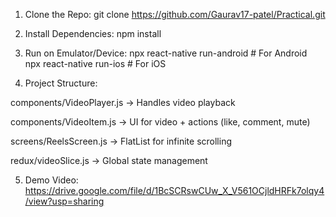 1. Clone the Repo:
git clone https://github.com/Gaurav17-patel/Practical.git

2. Install Dependencies:
npm install

3. Run on Emulator/Device:
npx react-native run-android  # For Android  
npx react-native run-ios      # For iOS  

4. Project Structure:

components/VideoPlayer.js → Handles video playback

components/VideoItem.js → UI for video + actions (like, comment, mute)

screens/ReelsScreen.js → FlatList for infinite scrolling

redux/videoSlice.js → Global state management

5. Demo Video:
https://drive.google.com/file/d/1BcSCRswCUw_X_V561OCjldHRFk7olqy4/view?usp=sharing
